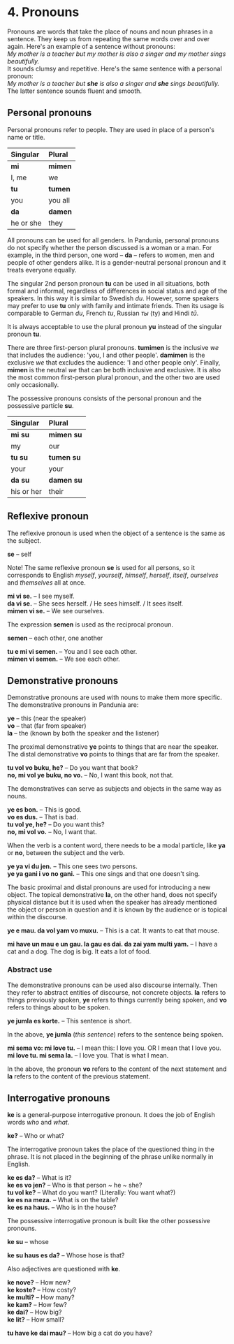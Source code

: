 
# 4. Pronouns

Pronouns are words that take the place of nouns and noun phrases in a sentence.
They keep us from repeating the same words over and over again.
Here's an example of a sentence without pronouns:  
*My mother is a teacher but my mother is also a singer and my mother sings beautifully.*  
It sounds clumsy and repetitive.
Here's the same sentence with a personal pronoun:  
*My mother is a teacher but* ***she*** *is also a singer and* ***she*** *sings beautifully.*  
The latter sentence sounds fluent and smooth.


## Personal pronouns

Personal pronouns refer to people.
They are used in place of a person's name or title.

| Singular    | Plural       |
|:------------|:-------------|
| **mi**      | **mimen**    |
| I, me       | we           |
| **tu**      | **tumen**    |
| you         | you all      |
| **da**      | **damen**    |
| he or she   | they         |

All pronouns can be used for all genders.
In Pandunia, personal pronouns do not specify whether the person discussed is a woman or a man.
For example, in the third person, one word –
**da**
– refers to women, men and people of other genders alike.
It is a gender-neutral personal pronoun and it treats everyone equally.

The singular 2nd person pronoun **tu** can be used in all situations, both formal and informal,
regardless of differences in social status and age of the speakers.
In this way it is similar to Swedish _du_.
However, some speakers may prefer to use **tu** only with family and intimate friends.
Then its usage is comparable to German _du_, French _tu_, Russian _ты_ (ty) and Hindi _tū_.

It is always acceptable to use the plural pronoun **yu**
instead of the singular pronoun **tu**.

There are three first-person plural pronouns.
**tumimen**
is the inclusive *we* that includes the audience: 'you, I and other people'.
**damimen**
is the exclusive *we* that excludes the audience: 'I and other people only'.
Finally,
**mimen**
is the neutral *we* that can be both inclusive and exclusive.
It is also the most common first-person plural pronoun,
and the other two are used only occasionally.

The possessive pronouns consists of the personal pronoun and the possessive particle
**su**.

| Singular    | Plural       |
|:------------|:-------------|
| **mi su**   | **mimen su** |
| my          | our          |
| **tu su**   | **tumen su** |
| your        | your         |
| **da su**   | **damen su** |
| his or her  | their        |


## Reflexive pronoun

The reflexive pronoun is used when the object of a sentence is the same as the subject.

**se**
– self

Note! The same reflexive pronoun
**se**
is used for all persons,
so it corresponds to English _myself_, _yourself_, _himself_, _herself_, _itself_, _ourselves_ and _themselves_ all at once.

**mi vi se.**
– I see myself.  
**da vi se.**
– She sees herself. / He sees himself. / It sees itself.  
**mimen vi se.**
– We see ourselves.

The expression
**semen**
is used as the reciprocal pronoun.

**semen**
– each other, one another

**tu e mi vi semen.**
– You and I see each other.  
**mimen vi semen.**
– We see each other.


## Demonstrative pronouns

Demonstrative pronouns are used with nouns to make them more specific.
The demonstrative pronouns in Pandunia are:

**ye**
– this (near the speaker)  
**vo**
– that (far from speaker)  
**la**
– the (known by both the speaker and the listener)

The proximal demonstrative
**ye**
points to things that are near the speaker.
The distal demonstrative
**vo**
points to things that are far from the speaker.

**tu vol vo buku, he?**
– Do you want that book?  
**no, mi vol ye buku, no vo.**
– No, I want this book, not that.

The demonstratives can serve as subjects and objects in the same way as nouns.

**ye es bon.**
– This is good.  
**vo es dus.**
– That is bad.  
**tu vol ye, he?**
– Do you want this?  
**no, mi vol vo.**
– No, I want that.

When the verb is a content word,
there needs to be a modal particle,
like **ya** or **no**,
between the subject and the verb.

**ye ya vi du jen.**
– This one sees two persons.  
**ye ya gani i vo no gani.**
– This one sings and that one doesn't sing.

The basic proximal and distal pronouns are used for introducing a new object.
The topical demonstrative
**la**,
on the other hand,
does not specify physical distance
but it is used when the speaker has already mentioned the object or person in question
and it is known by the audience or is topical within the discourse.

**ye e mau. da vol yam vo muxu.**
– This is a cat. It wants to eat that mouse.

**mi have un mau e un gau. la gau es dai. da zai yam multi yam.**
– I have a cat and a dog. The dog is big. It eats a lot of food.


### Abstract use

The demonstrative pronouns can be used also discourse internally.
Then they refer to abstract entities of discourse, not concrete objects.
**la**
refers to things previously spoken,
**ye**
refers to things currently being spoken, and
**vo**
refers to things about to be spoken.

**ye jumla es korte.**
– This sentence is short.

In the above,
**ye jumla**
(_this sentence_) refers to the sentence being spoken.

**mi sema vo: mi love tu.**
– I mean this: I love you. OR I mean that I love you.  
**mi love tu. mi sema la.**
– I love you. That is what I mean.

In the above, the pronoun
**vo**
refers to the content of the next statement and
**la**
refers to the content of the previous statement.


## Interrogative pronouns

**ke**
is a general-purpose interrogative pronoun.
It does the job of English words _who_ and _what_.

**ke?**
– Who or what?  

The interrogative pronoun takes the place of the questioned thing in the phrase.
It is not placed in the beginning of the phrase unlike normally in English.

**ke es da?**
– What is it?  
**ke es vo jen?**
– Who is that person ~ he ~ she?  
**tu vol ke?**
– What do you want? (Literally: You want what?)  
**ke es na meza.**
– What is on the table?  
**ke es na haus.**
– Who is in the house?

The possessive interrogative pronoun is built like the other possessive pronouns.

**ke su**
– whose

**ke su haus es da?**
– Whose hose is that?

Also adjectives are questioned with **ke**.

**ke nove?**
– How new?  
**ke koste?**
– How costy?  
**ke multi?**
– How many?  
**ke kam?**
– How few?  
**ke dai?**
– How big?  
**ke lit?**
– How small?

**tu have ke dai mau?**
– How big a cat do you have?

<!--
## Table of pronominals

A pronominal phrase is an expression that consists of several words and functions syntactically as a pronoun.
Pandunia's pronominal phrases can be arranged in a regular table of pronominals as below.

| Category      | Interrogative | Demonstrative | Indefinite    | Universal     | Negative      | Alternative   | Elective      |
|:--------------|:-------------:|:-------------:|:-------------:|:-------------:|:-------------:|:-------------:|:-------------:|
| **she**       | **ke she**    | **la she**    | **yo she**    | **pan she**   | **no she**    | **ale she**   | **eni she**   |
| Thing         | what (thing)  | that thing    | something     | everything    | nothing       | another       | anything      |
| **yen**       |**ke yen**     | **la yen**    | **yo yen**    | **pan yen**   | **no yen**    | **ale yen**   | **eni yen**   |
| Individual    | who; which one| that one      | someone       | every one     | no-one        | another       | anyone        |
| **have**      | **ke su**     | **la yen su** | **yo yen su** |**pan yen su** | **no yen su** |**ale yen su** | **eni yen su**|
| Possession    | whose         | that one's    | someone's     | everyone's    | no-one's      | another's     | anyone's      |
| **loka**      | **ke loka**   | **la loka**   | **yo loka**   | **pan loka**  | **no loka**   | **ale loka**  | **eni loka**  |
| Location      | where         | there         | somewhere     | everywhere    | nowhere       | elsewhere     | anywhere      |
| **tem**       | **ke tem**    | **la tem**    | **yo tem**    | **pan tem**   | **no tem**    | **ale tem**   | **eni tem**   |
| Time          |when, what time| that time     | sometime      |always, all the time| never    | another time  | any time      |
| **mode**      | **ke mode**   | **la mode**   | **yo mode**   | **pan mode**  | **no mode**   | **ale mode**  | **eni mode**  |
| Manner        | how           | in that way   | somehow       | in every way  | in no way     | otherwise     | anyway        |
| **tipe**      | **ke tipe**   | **la tipe**   | **yo tipe**   | **pan tipe**  | **no tipe**   | **ale tipe**  | **eni tipe**  |
| Kind, sort    | what kind of  | that kind of  | some kind of  | all kinds of  | no kind of    |another type of| any kind of   |
| **monta**     | **ke monta**  | **la monta**  | **yo monta**  | **pan monta** | **no monta**  | **ale monta** | **eni monta** |
| Amount        | how much      | so much       | some          | all           | none          | other amount  | any amount    |

